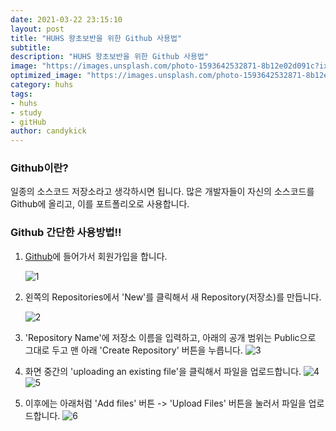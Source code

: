 ```yaml
---
date: 2021-03-22 23:15:10
layout: post
title: "HUHS 왕초보반을 위한 Github 사용법"
subtitle:
description: "HUHS 왕초보반을 위한 Github 사용법"
image: "https://images.unsplash.com/photo-1593642532871-8b12e02d091c?ixid=MXwxMjA3fDF8MHxwaG90by1wYWdlfHx8fGVufDB8fHw%3D&ixlib=rb-1.2.1&auto=format&fit=crop&w=1900&q=80"
optimized_image: "https://images.unsplash.com/photo-1593642532871-8b12e02d091c?ixid=MXwxMjA3fDF8MHxwaG90by1wYWdlfHx8fGVufDB8fHw%3D&ixlib=rb-1.2.1&auto=format&fit=crop&w=1900&q=80"
category: huhs
tags:
- huhs
- study
- gitHub
author: candykick
---
```


### Github이란?

일종의 소스코드 저장소라고 생각하시면 됩니다. 많은 개발자들이 자신의 소스코드를 Github에 올리고, 이를 포트폴리오로 사용합니다.



### Github 간단한 사용방법!!

1. [Github](https://github.com)에 들어가서 회원가입을 합니다.

   ![1](https://doc-14-8c-docs.googleusercontent.com/docs/securesc/irkqe5utm3ako8f9iebbq7gicp5dbtfb/6tuddtli344e1fajhr9eceo5j7j0gl61/1616464725000/04124169725960204520/04124169725960204520/1G0k_bNs68iY4_I6kWhkY_A_ku6xBxmxV?e=view&authuser=0&nonce=fli0460ve8d16&user=04124169725960204520&hash=nttth45paerc5qh6tcbil420gc8giqf3 "")

2. 왼쪽의 Repositories에서 'New'를 클릭해서 새 Repository(저장소)를 만듭니다.

   ![2](https://doc-0c-8c-docs.googleusercontent.com/docs/securesc/irkqe5utm3ako8f9iebbq7gicp5dbtfb/v29jl2t5r9qgdanqc2b5jkc3klth4tn0/1616464875000/04124169725960204520/04124169725960204520/1aH2_Zm0B--0QtP5XOI6kuVXzfqGy5Krc?e=view&authuser=0)

3. 'Repository Name'에 저장소 이름을 입력하고, 아래의 공개 범위는 Public으로 그대로 두고 맨 아래 'Create Repository' 버튼을 누릅니다.
   ![3](https://doc-00-8c-docs.googleusercontent.com/docs/securesc/irkqe5utm3ako8f9iebbq7gicp5dbtfb/f794b28gok6ln3rq6e0i644s88tg9snl/1616464875000/04124169725960204520/04124169725960204520/1fxBFgOCNAaGs9b81Mtp77_vMU2-TQkpH?e=view&authuser=0)

4. 화면 중간의 'uploading an existing file'을 클릭해서 파일을 업로드합니다.
   ![4](https://doc-04-8c-docs.googleusercontent.com/docs/securesc/irkqe5utm3ako8f9iebbq7gicp5dbtfb/ila5vv6adt8pp65pdiaas1j0grtem76m/1616464950000/04124169725960204520/04124169725960204520/1hcdh774gTPh-mL4tSYQJMCd0OJDI7AUs?e=view&authuser=0)
   ![5](https://doc-04-8c-docs.googleusercontent.com/docs/securesc/irkqe5utm3ako8f9iebbq7gicp5dbtfb/h0m0cdnugmikcin6p2bq4m7j5d5r8kem/1616465025000/04124169725960204520/04124169725960204520/1sYGkziTanaGn-va_M6WsJb91aWI28ict?e=view&authuser=0&nonce=lfn9nndgr65la&user=04124169725960204520&hash=4et0dd7ar6vt1o9b9g8u0j5qgtfi8ngg)

5. 이후에는 아래처럼 'Add files' 버튼 -> 'Upload Files' 버튼을 눌러서 파일을 업로드합니다.
   ![6](https://doc-0o-8c-docs.googleusercontent.com/docs/securesc/irkqe5utm3ako8f9iebbq7gicp5dbtfb/gevj0motha4m4dh77l0upsf23pbvt03c/1616465025000/04124169725960204520/04124169725960204520/1NwzMevIzpRRgWOmELhYrsXLGdoIA5CZT?e=view&authuser=0)